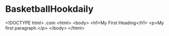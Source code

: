 # BasketballHookdaily
&lt;!DOCTYPE html><meta property="fb:pages" content="101340288823506" /> .com 
&lt;html> &lt;body>  &lt;h1>My First Heading&lt;/h1>  &lt;p>My first paragraph.&lt;/p>  &lt;/body> &lt;/html>
